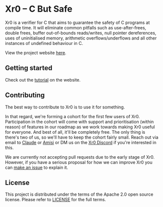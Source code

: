 # Xr0 – C But Safe

Xr0 is a verifier for C that aims to guarantee the safety of C programs at
compile time. It will eliminate common pitfalls such as use-after-frees, double
frees, buffer out-of-bounds reads/writes, null pointer dereferences, uses of
uninitialised memory, arithmetic overflows/underflows and all other instances of
undefined behaviour in C.

View the project website [here](https://xr0.dev).

## Getting started

Check out the [tutorial](https://xr0.dev/learn) on the website.

## Contributing

The best way to contribute to Xr0 is to use it for something.

In that regard, we're forming a cohort for the first few users of Xr0.
Participation in the cohort will come with support and prioritisation (within
reason) of features in our roadmap as we work towards making Xr0 useful for
everyone.
And best of all, it'll be completely free.
The only thing is there's two of us, so we'll have to keep the cohort fairly
small.
Reach out via email to
[Claude](mailto:betz@xr0.dev) or
[Amisi](mailto:a@xr0.dev) or DM us on the
[Xr0 Discord](https://discord.com/invite/yfx69tbhxQ) if you're interested in this.

We are currently not accepting pull requests due to the early stage of Xr0.
However, if you have a serious proposal for how we can improve Xr0 you can
[make an issue](https://github.com/xr0-org/xr0/issues/new) to explain it.

## License

This project is distributed under the terms of the Apache 2.0 open source license.
Please refer to [LICENSE](https://github.com/xr0-org/xr0/blob/master/LICENSE)
for the full terms.
